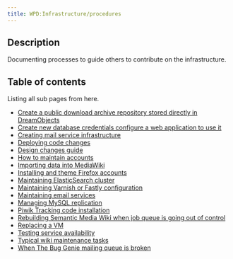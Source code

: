 ```yaml
---
title: WPD:Infrastructure/procedures
---
```

<h2><span class="mw-headline" id="Description">Description</span></h2>
<p>Documenting processes to guide others to contribute on the infrastructure.
</p>
<h2><span class="mw-headline" id="Table_of_contents">Table of contents</span></h2>
<p>Listing all sub pages from here.
</p>
<div class="subpagelist">
<ul><li> <a href="/wiki/WPD:Infrastructure/procedures/Create_a_public_download_archive_repository_stored_directly_in_DreamObjects" title="WPD:Infrastructure/procedures/Create a public download archive repository stored directly in DreamObjects">Create a public download archive repository stored directly in DreamObjects</a></li>
<li> <a href="/wiki/WPD:Infrastructure/procedures/Create_new_database_credentials_configure_a_web_application_to_use_it" title="WPD:Infrastructure/procedures/Create new database credentials configure a web application to use it">Create new database credentials configure a web application to use it</a></li>
<li> <a href="/wiki/WPD:Infrastructure/procedures/Creating_mail_service_infrastructure" title="WPD:Infrastructure/procedures/Creating mail service infrastructure">Creating mail service infrastructure</a></li>
<li> <a href="/wiki/WPD:Infrastructure/procedures/Deploying_code_changes" title="WPD:Infrastructure/procedures/Deploying code changes">Deploying code changes</a></li>
<li> <a href="/wiki/WPD:Infrastructure/procedures/Design_changes_guide" title="WPD:Infrastructure/procedures/Design changes guide">Design changes guide</a></li>
<li> <a href="/wiki/WPD:Infrastructure/procedures/How_to_maintain_accounts" title="WPD:Infrastructure/procedures/How to maintain accounts">How to maintain accounts</a></li>
<li> <a href="/wiki/WPD:Infrastructure/procedures/Importing_data_into_MediaWiki" title="WPD:Infrastructure/procedures/Importing data into MediaWiki">Importing data into MediaWiki</a></li>
<li> <a href="/wiki/WPD:Infrastructure/procedures/Installing_and_theme_Firefox_accounts" title="WPD:Infrastructure/procedures/Installing and theme Firefox accounts">Installing and theme Firefox accounts</a></li>
<li> <a href="/wiki/WPD:Infrastructure/procedures/Maintaining_ElasticSearch_cluster" title="WPD:Infrastructure/procedures/Maintaining ElasticSearch cluster">Maintaining ElasticSearch cluster</a></li>
<li> <a href="/wiki/WPD:Infrastructure/procedures/Maintaining_Varnish_or_Fastly_configuration" title="WPD:Infrastructure/procedures/Maintaining Varnish or Fastly configuration">Maintaining Varnish or Fastly configuration</a></li>
<li> <a href="/wiki/WPD:Infrastructure/procedures/Maintaining_email_services" title="WPD:Infrastructure/procedures/Maintaining email services">Maintaining email services</a></li>
<li> <a href="/wiki/WPD:Infrastructure/procedures/Managing_MySQL_replication" title="WPD:Infrastructure/procedures/Managing MySQL replication">Managing MySQL replication</a></li>
<li> <a href="/wiki/WPD:Infrastructure/procedures/Piwik_Tracking_code_installation" title="WPD:Infrastructure/procedures/Piwik Tracking code installation">Piwik Tracking code installation</a></li>
<li> <a href="/wiki/WPD:Infrastructure/procedures/Rebuilding_Semantic_Media_Wiki_when_job_queue_is_going_out_of_control" title="WPD:Infrastructure/procedures/Rebuilding Semantic Media Wiki when job queue is going out of control">Rebuilding Semantic Media Wiki when job queue is going out of control</a></li>
<li> <a href="/wiki/WPD:Infrastructure/procedures/Replacing_a_VM" title="WPD:Infrastructure/procedures/Replacing a VM">Replacing a VM</a></li>
<li> <a href="/wiki/WPD:Infrastructure/procedures/Testing_service_availability" title="WPD:Infrastructure/procedures/Testing service availability">Testing service availability</a></li>
<li> <a href="/wiki/WPD:Infrastructure/procedures/Typical_wiki_maintenance_tasks" title="WPD:Infrastructure/procedures/Typical wiki maintenance tasks">Typical wiki maintenance tasks</a></li>
<li> <a href="/wiki/WPD:Infrastructure/procedures/When_The_Bug_Genie_mailing_queue_is_broken" title="WPD:Infrastructure/procedures/When The Bug Genie mailing queue is broken">When The Bug Genie mailing queue is broken</a></div></li></ul>

<!-- Saved in parser cache with key wpwiki:pcache:idhash:12220-0!*!0!!*!*!*!esi=1 and timestamp 20150731184744 and revision id 41220
 -->
